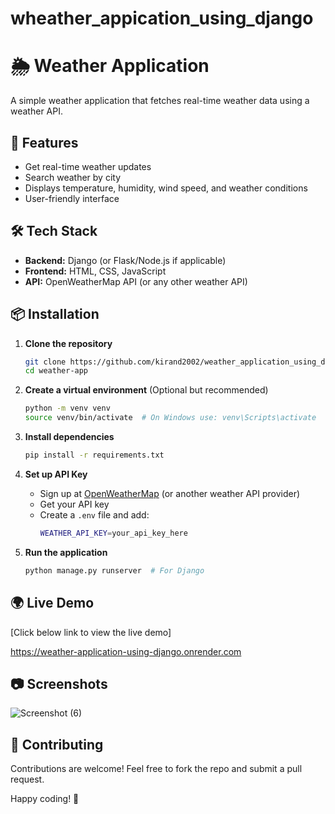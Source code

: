 # wheather_appication_using_django

# 🌦 Weather Application

A simple weather application that fetches real-time weather data using a weather API.

## 🚀 Features

- Get real-time weather updates
- Search weather by city
- Displays temperature, humidity, wind speed, and weather conditions
- User-friendly interface

## 🛠 Tech Stack

- **Backend:** Django (or Flask/Node.js if applicable)
- **Frontend:** HTML, CSS, JavaScript
- **API:** OpenWeatherMap API (or any other weather API)

## 📦 Installation

1. **Clone the repository**

   ```sh
   git clone https://github.com/kirand2002/weather_application_using_django.git
   cd weather-app
   ```

2. **Create a virtual environment** (Optional but recommended)

   ```sh
   python -m venv venv
   source venv/bin/activate  # On Windows use: venv\Scripts\activate
   ```

3. **Install dependencies**

   ```sh
   pip install -r requirements.txt
   ```

4. **Set up API Key**

   - Sign up at [OpenWeatherMap](https://openweathermap.org/) (or another weather API provider)
   - Get your API key
   - Create a `.env` file and add:
     ```sh
     WEATHER_API_KEY=your_api_key_here
     ```

5. **Run the application**

   ```sh
   python manage.py runserver  # For Django

   ```

## 🌍 Live Demo

[Click below link to view the live demo]

https://weather-application-using-django.onrender.com

## 📷 Screenshots

![Screenshot (6)](https://github.com/user-attachments/assets/40f41954-55dd-40ca-b81d-bd7c55918f96)


## 🤝 Contributing

Contributions are welcome! Feel free to fork the repo and submit a pull request.



Happy coding! 🚀


